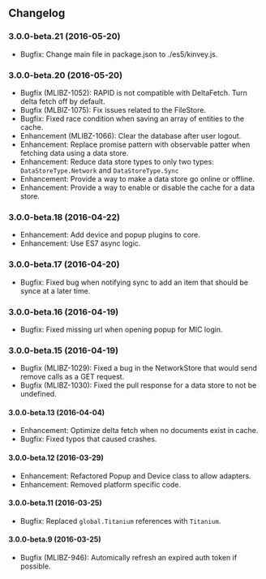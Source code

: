## Changelog
### 3.0.0-beta.21 (2016-05-20)
* Bugfix: Change main file in package.json to ./es5/kinvey.js.

### 3.0.0-beta.20 (2016-05-20)
* Bugfix (MLIBZ-1052): RAPID is not compatible with DeltaFetch. Turn delta fetch off by default.
* Bugfix (MLBIZ-1075): Fix issues related to the FileStore.
* Bugfix: Fixed race condition when saving an array of entities to the cache.
* Enhancement (MLIBZ-1066): Clear the database after user logout.
* Enhancement: Replace promise pattern with observable patter when fetching data using a data store.
* Enhancement: Reduce data store types to only two types: `DataStoreType.Network` and `DataStoreType.Sync`
* Enhancement: Provide a way to make a data store go online or offline.
* Enhancement: Provide a way to enable or disable the cache for a data store.

### 3.0.0-beta.18 (2016-04-22)
* Enhancement: Add device and popup plugins to core.
* Enhancement: Use ES7 async logic.

### 3.0.0-beta.17 (2016-04-20)
* Bugfix: Fixed bug when notifying sync to add an item that should be synce at a later time.

### 3.0.0-beta.16 (2016-04-19)
* Bugfix: Fixed missing url when opening popup for MIC login.

### 3.0.0-beta.15 (2016-04-19)
* Bugfix (MLIBZ-1029): Fixed a bug in the NetworkStore that would send remove calls as a GET request.
* Bugfix (MLIBZ-1030): Fixed the pull response for a data store to not be undefined.

#### 3.0.0-beta.13 (2016-04-04)
* Enhancement: Optimize delta fetch when no documents exist in cache.
* Bugfix: Fixed typos that caused crashes.

#### 3.0.0-beta.12 (2016-03-29)
* Enhancement: Refactored Popup and Device class to allow adapters.
* Enhancement: Removed platform specific code.

#### 3.0.0-beta.11 (2016-03-25)
* Bugfix: Replaced `global.Titanium` references with `Titanium`.

#### 3.0.0-beta.9 (2016-03-25)
* Bugfix (MLIBZ-946): Automically refresh an expired auth token if possible.
